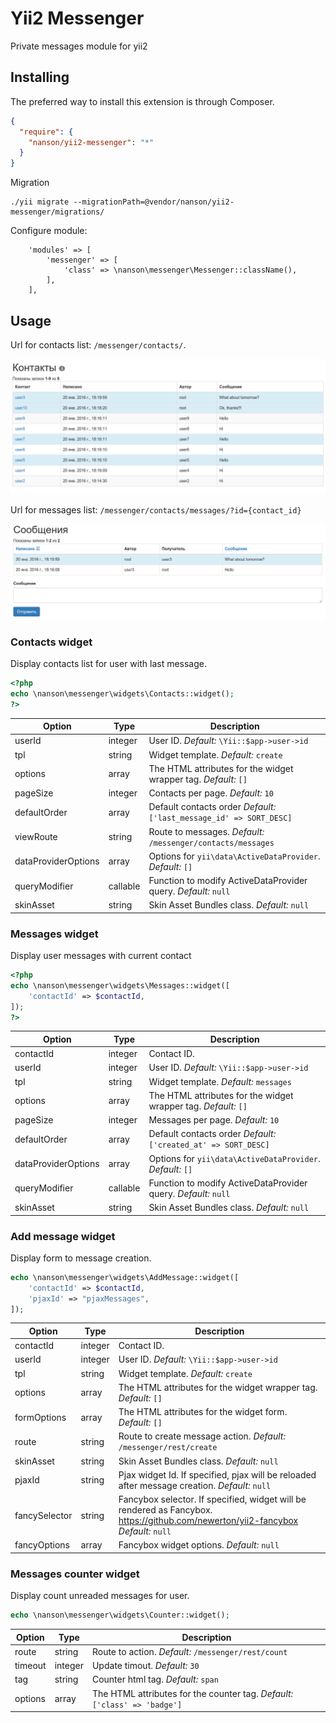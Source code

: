 # Yii2 Messenger

Private messages module for yii2

## Installing

The preferred way to install this extension is through Composer.

```json
{
  "require": {
    "nanson/yii2-messenger": "*"
  }
}
```

Migration

```
./yii migrate --migrationPath=@vendor/nanson/yii2-messenger/migrations/
```

Configure module:

```
    'modules' => [
        'messenger' => [
            'class' => \nanson\messenger\Messenger::className(),
        ],
    ],
```

## Usage

Url for contacts list: `/messenger/contacts/`.

![Contacts](screenshots/contacts.png?raw=true "Contacts")

Url for messages list: `/messenger/contacts/messages/?id={contact_id}`

![Messages](screenshots/messages.png?raw=true "Messages")

### Contacts widget

Display contacts list for user with last message.

```php
<?php
echo \nanson\messenger\widgets\Contacts::widget();
?>
```

| Option                | Type      | Description |
|-----------------------|-----------|-------------|
| userId                | integer   | User ID. _Default:_ `\Yii::$app->user->id ` |
| tpl                   | string    | Widget template. _Default:_ `create` |
| options               | array     | The HTML attributes for the widget wrapper tag. _Default:_ `[]` |
| pageSize              | integer   | Contacts per page. _Default:_ `10` |
| defaultOrder          | array     | Default contacts order _Default:_ `['last_message_id' => SORT_DESC]` |
| viewRoute             | string    | Route to messages. _Default:_ `/messenger/contacts/messages` |
| dataProviderOptions   | array     | Options for `yii\data\ActiveDataProvider`. _Default:_ `[]` |
| queryModifier         | callable  | Function to modify ActiveDataProvider query. _Default:_ `null` |
| skinAsset             | string    | Skin Asset Bundles class. _Default:_ `null` |

### Messages widget

Display user messages with current contact

```php
<?php
echo \nanson\messenger\widgets\Messages::widget([
    'contactId' => $contactId,
]);
?>
```

| Option                | Type      | Description |
|-----------------------|-----------|-------------|
| contactId             | integer   | Contact ID. |
| userId                | integer   | User ID. _Default:_ `\Yii::$app->user->id ` |
| tpl                   | string    | Widget template. _Default:_ `messages` |
| options               | array     | The HTML attributes for the widget wrapper tag. _Default:_ `[]` |
| pageSize              | integer   | Messages per page. _Default:_ `10` |
| defaultOrder          | array     | Default contacts order _Default:_ `['created_at' => SORT_DESC]` |
| dataProviderOptions   | array     | Options for `yii\data\ActiveDataProvider`. _Default:_ `[]` |
| queryModifier         | callable  | Function to modify ActiveDataProvider query. _Default:_ `null` |
| skinAsset             | string    | Skin Asset Bundles class. _Default:_ `null` |

### Add message widget

Display form to message creation.

```php
echo \nanson\messenger\widgets\AddMessage::widget([
	'contactId' => $contactId,
	'pjaxId' => "pjaxMessages",
]);
```

| Option        | Type      | Description |
|---------------|-----------|-------------|
| contactId     | integer   | Contact ID. |
| userId        | integer   | User ID. _Default:_ `\Yii::$app->user->id ` |
| tpl           | string    | Widget template. _Default:_ `create` |
| options       | array     | The HTML attributes for the widget wrapper tag. _Default:_ `[]` |
| formOptions   | array     | The HTML attributes for the widget form. _Default:_ `[]` |
| route         | string    | Route to create message action. _Default:_ `/messenger/rest/create`
| skinAsset     | string    | Skin Asset Bundles class. _Default:_ `null` |
| pjaxId        | string    | Pjax widget Id. If specified, pjax will be reloaded after message creation. _Default:_ `null` |
| fancySelector | string    | Fancybox selector. If specified, widget will be rendered as Fancybox. https://github.com/newerton/yii2-fancybox _Default:_ `null` |
| fancyOptions  | array     | Fancybox widget options. _Default:_ `null` |

### Messages counter widget

Display count unreaded messages for user.

```php
echo \nanson\messenger\widgets\Counter::widget();
```

| Option    | Type      | Description |
|-----------|-----------|-------------|
| route     | string    | Route to action. _Default:_ `/messenger/rest/count` |
| timeout   | integer   | Update timout. _Default:_ `30` |
| tag       | string    | Counter html tag. _Default:_ `span` |
| options   | array     | The HTML attributes for the counter tag. _Default:_ `['class' => 'badge']` |